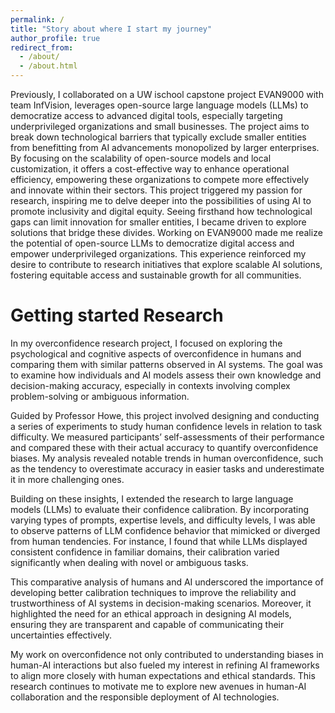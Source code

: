 ```yaml
---
permalink: /
title: "Story about where I start my journey"
author_profile: true
redirect_from: 
  - /about/
  - /about.html
---
```


Previously, I collaborated on a UW ischool capstone project EVAN9000 with team InfVision, leverages open-source large language models (LLMs) to democratize access to advanced digital tools, especially targeting underprivileged organizations and small businesses. The project aims to break down technological barriers that typically exclude smaller entities from benefitting from AI advancements monopolized by larger enterprises. By focusing on the scalability of open-source models and local customization, it offers a cost-effective way to enhance operational efficiency, empowering these organizations to compete more effectively and innovate within their sectors. This project triggered my passion for research, inspiring me to delve deeper into the possibilities of using AI to promote inclusivity and digital equity. Seeing firsthand how technological gaps can limit innovation for smaller entities, I became driven to explore solutions that bridge these divides. Working on EVAN9000 made me realize the potential of open-source LLMs to democratize digital access and empower underprivileged organizations. This experience reinforced my desire to contribute to research initiatives that explore scalable AI solutions, fostering equitable access and sustainable growth for all communities.


Getting started Research
======
In my overconfidence research project, I focused on exploring the psychological and cognitive aspects of overconfidence in humans and comparing them with similar patterns observed in AI systems. The goal was to examine how individuals and AI models assess their own knowledge and decision-making accuracy, especially in contexts involving complex problem-solving or ambiguous information.

Guided by Professor Howe, this project involved designing and conducting a series of experiments to study human confidence levels in relation to task difficulty. We measured participants’ self-assessments of their performance and compared these with their actual accuracy to quantify overconfidence biases. My analysis revealed notable trends in human overconfidence, such as the tendency to overestimate accuracy in easier tasks and underestimate it in more challenging ones.

Building on these insights, I extended the research to large language models (LLMs) to evaluate their confidence calibration. By incorporating varying types of prompts, expertise levels, and difficulty levels, I was able to observe patterns of LLM confidence behavior that mimicked or diverged from human tendencies. For instance, I found that while LLMs displayed consistent confidence in familiar domains, their calibration varied significantly when dealing with novel or ambiguous tasks.

This comparative analysis of humans and AI underscored the importance of developing better calibration techniques to improve the reliability and trustworthiness of AI systems in decision-making scenarios. Moreover, it highlighted the need for an ethical approach in designing AI models, ensuring they are transparent and capable of communicating their uncertainties effectively.

My work on overconfidence not only contributed to understanding biases in human-AI interactions but also fueled my interest in refining AI frameworks to align more closely with human expectations and ethical standards. This research continues to motivate me to explore new avenues in human-AI collaboration and the responsible deployment of AI technologies.
